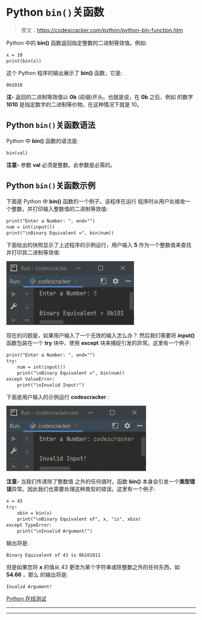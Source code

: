 # Python `bin()`关函数

> 原文：<https://codescracker.com/python/python-bin-function.htm>

Python 中的 **bin()** 函数返回指定整数的二进制等效值。例如:

```
x = 10
print(bin(x))
```

这个 Python 程序的输出展示了 **bin()** 函数，它是:

```
0b1010
```

**注-** 返回的二进制等效值以 **0b** (前缀)开头。也就是说，在 **0b** 之后，例如 的数字 **1010** 是指定数字的二进制等价物，在这种情况下就是 10。

## Python `bin()`关函数语法

Python 中 **bin()** 函数的语法是:

```
bin(val)
```

**注意-** 参数 **val** 必须是整数。此参数是必需的。

## Python `bin()`关函数示例

下面是 Python 中 **bin()** 函数的一个例子。该程序在运行 程序时从用户处接收一个整数，并打印输入整数值的二进制等效值:

```
print("Enter a Number: ", end="")
num = int(input())
print("\nBinary Equivalent =", bin(num))
```

下面给出的快照显示了上述程序的示例运行，用户输入 **5** 作为一个整数值来查找 并打印其二进制等效值:

![python bin function](img/688115a6c584da3e650aef661cbc860d.png)

现在的问题是，如果用户输入了一个无效的输入怎么办？
然后我们需要将 **input()** 函数包装在一个 **try** 块中，使用 **except** 块来捕捉引发的异常。这里有一个例子:

```
print("Enter a Number: ", end="")
try:
    num = int(input())
    print("\nBinary Equivalent =", bin(num))
except ValueError:
    print("\nInvalid Input!")
```

下面是用户输入的示例运行 **codescracker** :

![python bin function example](img/c2436afe10b732fcb56755286e10376c.png)

**注意-** 当我们传递除了整数值 之外的任何值时，函数 **bin()** 本身会引发一个**类型错误**异常。因此我们也需要处理这种类型的错误。这里有一个例子:

```
x = 43
try:
    xbin = bin(x)
    print("\nBinary Equivalent of", x, "is", xbin)
except TypeError:
    print("\nInvalid Argument!")
```

输出将是:

```
Binary Equivalent of 43 is 0b101011
```

但是如果您将 **x** 的值从 43 更改为某个字符串或除整数之外的任何东西，如 **54.66** ，那么 的输出将是:

```
Invalid Argument!
```

[Python 在线测试](/exam/showtest.php?subid=10)

* * *

* * *